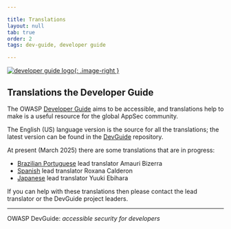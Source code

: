 ```yaml
---

title: Translations
layout: null
tab: true
order: 2
tags: dev-guide, developer guide

---
```


<style type="text/css">
.image-right {
  display: block;
  margin-left: auto;
  margin-right: auto;
  float: right;
  height: 180px;
}
</style>

[![developer guide logo](assets/images/dg_logo_di.png){: .image-right }](https://devguide.owasp.org/)

## Translations the Developer Guide

The OWASP [Developer Guide][latest] aims to be accessible,
and translations help to make is a useful resource for the global AppSec community.

The English (US) language version is the source for all the translations;
the latest version can be found in the [DevGuide][repo] repository.

At present (March 2025) there are some translations that are in progress:

* [Brazilian Portuguese](release-pt-br) lead translator Amauri Bizerra
* [Spanish](release-es) lead translator Roxana Calderon
* [Japanese](release-ja) lead translator Yuuki Ebihara

If you can help with these translations then please contact the lead translator or the DevGuide project leaders.

----

OWASP DevGuide: _accessible security for developers_

[latest]: https://devguide.owasp.org/
[repo]: https://github.com/OWASP/DevGuide/docs
